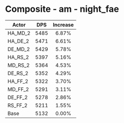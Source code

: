 # Composite - am - night_fae
| Actor | DPS | Increase |
|---|:---:|:---:|
|HA_MD_2|5485|6.87%|
|HA_DE_2|5471|6.61%|
|DE_MD_2|5429|5.78%|
|HA_RS_2|5397|5.16%|
|MD_RS_2|5364|4.53%|
|DE_RS_2|5352|4.29%|
|HA_FF_2|5322|3.70%|
|MD_FF_2|5291|3.11%|
|DE_FF_2|5278|2.86%|
|RS_FF_2|5211|1.55%|
|Base|5132|0.00%|
